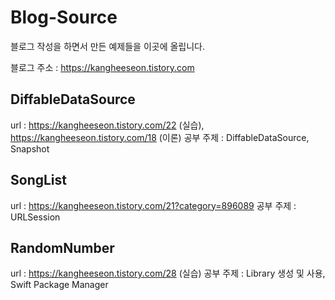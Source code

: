 # Blog-Source

블로그 작성을 하면서 만든 예제들을 이곳에 올립니다.  

블로그 주소 : https://kangheeseon.tistory.com

## DiffableDataSource
url : https://kangheeseon.tistory.com/22 (실습), https://kangheeseon.tistory.com/18 (이론)
공부 주제 : DiffableDataSource, Snapshot


## SongList
url : https://kangheeseon.tistory.com/21?category=896089 
공부 주제 : URLSession

## RandomNumber
url : https://kangheeseon.tistory.com/28 (실습)
공부 주제 : Library 생성 및 사용, Swift Package Manager 

